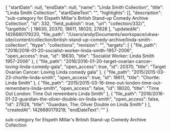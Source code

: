 {
  "startDate": null, 
  "endDate": null, 
  "name": "Linda Smith Collection", 
  "title": "Linda Smith Collection", 
  "startDateText": "", 
  "highlights": [], 
  "description": "sub-category for Elspeth Millar's British Stand-up Comedy Archive Collection", 
  "id": 332, 
  "field_publish": true, 
  "url": "collection/332/", 
  "targetIds": [
    18630, 
    20370, 
    18611, 
    18020, 
    27828
  ], 
  "updatedAt": 1426680179220, 
  "file_path": "/Users/andy/Documents/workspace/ukwa-site/content/collection/british-stand-up-comedy-archive/linda-smith-collection", 
  "ttype": "collections", 
  "revision": "", 
  "targets": [
    {
      "file_path": "2016/2016-01-20-socialist-worker-linda-smith-1957-2006", 
      "open_access": true, 
      "id": 18630, 
      "title": "Socialist Worker: Linda Smith 1957-2006"
    }, 
    {
      "file_path": "2016/2016-01-20-target-ovarian-cancer-loving-linda-comedy-gala", 
      "open_access": true, 
      "id": 20370, 
      "title": "Target Ovarian Cancer: Loving Linda comedy gala"
    }, 
    {
      "file_path": "2015/2015-03-23-chortle-linda-smith", 
      "open_access": true, 
      "id": 18611, 
      "title": "Chortle: Linda Smith"
    }, 
    {
      "file_path": "2015/2015-03-16-time-out-london-time-out-remembers-linda-smith", 
      "open_access": false, 
      "id": 18020, 
      "title": "Time Out London: Time Out remembers Linda Smith"
    }, 
    {
      "file_path": "2016/2016-01-22-guardian-the-oliver-double-on-linda-smith", 
      "open_access": false, 
      "id": 27828, 
      "title": "Guardian, The: Oliver Double on Linda Smith"
    }
  ], 
  "createdAt": 1426680179219, 
  "endDateText": ""
}

sub-category for Elspeth Millar's British Stand-up Comedy Archive Collection